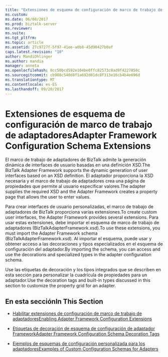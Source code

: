 ```yaml
---
title: "Extensiones de esquema de configuración de marco de trabajo de adaptadores | Documentos de Microsoft"
ms.custom: 
ms.date: 06/08/2017
ms.prod: biztalk-server
ms.reviewer: 
ms.suite: 
ms.tgt_pltfrm: 
ms.topic: article
ms.assetid: 27c9727f-5f97-41ee-a0b8-45d90427b0af
caps.latest.revision: "10"
author: MandiOhlinger
ms.author: mandia
manager: anneta
ms.openlocfilehash: 0cc50bcd592e104be0ffc82573c8ad9f4227858c
ms.sourcegitcommit: cb908c540d8f1a692d01dc8f313e16cb4b4e696d
ms.translationtype: MT
ms.contentlocale: es-ES
ms.lasthandoff: 09/20/2017
---
```

# <a name="adapter-framework-configuration-schema-extensions"></a><span data-ttu-id="51ce3-102">Extensiones de esquema de configuración de marco de trabajo de adaptadores</span><span class="sxs-lookup"><span data-stu-id="51ce3-102">Adapter Framework Configuration Schema Extensions</span></span>
<span data-ttu-id="51ce3-103">El marco de trabajo de adaptadores de BizTalk admite la generación dinámica de interfaces de usuario basadas en una definición XSD.</span><span class="sxs-lookup"><span data-stu-id="51ce3-103">The BizTalk Adapter Framework supports the dynamic generation of user interfaces based on an XSD definition.</span></span> <span data-ttu-id="51ce3-104">El adaptador proporciona la XSD necesaria y el marco de trabajo de adaptadores crea una página de propiedades que permite al usuario especificar valores.</span><span class="sxs-lookup"><span data-stu-id="51ce3-104">The adapter supplies the required XSD and the Adapter Framework creates a property page that allows the user to enter values.</span></span>  
  
 <span data-ttu-id="51ce3-105">Para crear interfaces de usuario personalizadas, el marco de trabajo de adaptadores de BizTalk proporciona varias extensiones.</span><span class="sxs-lookup"><span data-stu-id="51ce3-105">To create custom user interfaces, the Adapter Framework provides several extensions.</span></span> <span data-ttu-id="51ce3-106">Para usar estas extensiones, debe importar el esquema de marco de trabajo de adaptadores (BizTalkAdapterFramework.xsd).</span><span class="sxs-lookup"><span data-stu-id="51ce3-106">To use these extensions, you must import the Adapter Framework schema (BizTalkAdapterFramework.xsd).</span></span> <span data-ttu-id="51ce3-107">Al importar el esquema, puede usar y obtener acceso a las decoraciones y tipos especializados en el esquema de configuración del adaptador.</span><span class="sxs-lookup"><span data-stu-id="51ce3-107">By importing the schema, you can access and use the decorations and specialized types in the adapter configuration schema.</span></span>  
  
 <span data-ttu-id="51ce3-108">Use las etiquetas de decoración y los tipos integrados que se describen en esta sección para personalizar la cuadrícula de propiedades para un adaptador.</span><span class="sxs-lookup"><span data-stu-id="51ce3-108">Use the decoration tags and built-in types discussed in this section to customize the property grid for an adapter.</span></span>  
  
## <a name="in-this-section"></a><span data-ttu-id="51ce3-109">En esta sección</span><span class="sxs-lookup"><span data-stu-id="51ce3-109">In This Section</span></span>  
  
-   [<span data-ttu-id="51ce3-110">Habilitar extensiones de configuración de marco de trabajo de adaptadores</span><span class="sxs-lookup"><span data-stu-id="51ce3-110">Enabling Adapter Framework Configuration Extensions</span></span>](../core/enabling-adapter-framework-configuration-extensions.md)  
  
-   [<span data-ttu-id="51ce3-111">Etiquetas de decoración de esquema de configuración de adaptador Framework</span><span class="sxs-lookup"><span data-stu-id="51ce3-111">Adapter Framework Configuration Schema Decoration Tags</span></span>](../core/adapter-framework-configuration-schema-decoration-tags.md)  
  
-   [<span data-ttu-id="51ce3-112">Ejemplos de esquemas de configuración personalizada para los adaptadores</span><span class="sxs-lookup"><span data-stu-id="51ce3-112">Examples of Custom Configuration Schemas for Adapters</span></span>](../core/examples-of-custom-configuration-schemas-for-adapters.md)